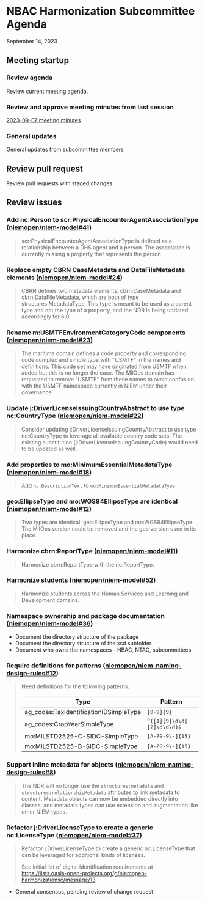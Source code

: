 
# NBAC Harmonization Subcommittee Agenda

September 14, 2023

## Meeting startup

### Review agenda

Review current meeting agenda.

### Review and approve meeting minutes from last session

[2023-09-07 meeting minutes](./2023-09-07-minutes.md)

### General updates

General updates from subcommittee members

## Review pull request

Review pull requests with staged changes.

## Review issues

### Add nc:Person to scr:PhysicalEncounterAgentAssociationType ([niemopen/niem-model#41](https://github.com/niemopen/niem-model/issues/41))

> scr:PhysicalEncounterAgentAssociationType is defined as a relationship between a DHS agent and a person. The association is currently missing a property that represents the person.

### Replace empty CBRN CaseMetadata and DataFileMetadata elements ([niemopen/niem-model#24](https://github.com/niemopen/niem-model/issues/24))

> CBRN defines two metadata elements, cbrn:CaseMetadata and cbrn:DataFileMetadata, which are both of type structures:MetadataType. This type is meant to be used as a parent type and not the type of a property, and the NDR is being updated accordingly for 6.0.

### Rename m:USMTFEnvironmentCategoryCode components ([niemopen/niem-model#23](https://github.com/niemopen/niem-model/issues/23))

> The maritime domain defines a code property and corresponding code complex and simple type with "USMTF" in the names and definitions. This code set may have originated from USMTF when added but this is no longer the case. The MilOps domain has requested to remove "USMTF" from these names to avoid confusion with the USMTF namespace currently in NIEM under their governance.

### Update j:DriverLicenseIssuingCountryAbstract to use type nc:CountryType ([niemopen/niem-model#22](https://github.com/niemopen/niem-model/issues/22))

> Consider updating j:DriverLicenseIssuingCountryAbstract to use type nc:CountryType to leverage all available country code sets. The existing substitution (j:DriverLicenseIssuingCountryCode) would need to be updated as well.

### Add properties to mo:MinimumEssentialMetadataType ([niemopen/niem-model#18](https://github.com/niemopen/niem-model/issues/18))

> Add `nc:DescriptionText` to `mo:MinimumEssentialMetadataType`

### geo:EllipseType and mo:WGS84EllipseType are identical ([niemopen/niem-model#12](https://github.com/niemopen/niem-model/issues/12))

> Two types are identical: geo:EllipseType and mo:WGS84EllipseType. The MilOps version could be removed and the geo version used in its place.

### Harmonize cbrn:ReportType ([niemopen/niem-model#11](https://github.com/niemopen/niem-model/issues/11))

> Harmonize cbrn:ReportType with the nc:ReportType.

### Harmonize students ([niemopen/niem-model#52](https://github.com/niemopen/niem-model/issues/52))

> Harmonize students across the Human Services and Learning and Development domains.

### Namespace ownership and package documentation ([niemopen/niem-model#36](https://github.com/niemopen/niem-model/issues/36))

- Document the directory structure of the package
- Document the directory structure of the xsd subfolder
- Document who owns the namespaces - NBAC, NTAC, subcommittees

### Require definitions for patterns ([niemopen/niem-naming-design-rules#12](https://github.com/niemopen/niem-naming-design-rules/issues/12))

> Need definitions for the following patterns:
>
> Type | Pattern
> ---- | -------
> ag_codes:TaxIdentificationIDSimpleType | `[0-9]{9}`
> ag_codes:CropYearSimpleType | `^([1][9]\d\d\|[2]\d\d\d)$`
> mo:MILSTD2525-C-SIDC-SimpleType | `[A-Z0-9\-]{15}`
> mo:MILSTD2525-B-SIDC-SimpleType | `[A-Z0-9\-]{15}`

### Support inline metadata for objects ([niemopen/niem-naming-design-rules#8](https://github.com/niemopen/niem-naming-design-rules/issues/8))

> The NDR will no longer use the `structures:metadata` and `structures:relationshipMetadata` attributes to link metadata to content.  Metadata objects can now be embedded directly into classes, and metadata types can use extension and augmentation like other NIEM types.

### Refactor j:DriverLicenseType to create a generic nc:LicenseType ([niemopen/niem-model#37](https://github.com/niemopen/niem-model/issues/37))

> Refactor j:DriverLicenseType to create a generic nc:LicenseType that can be leveraged for additional kinds of licenses.
>
> See initial list of digital identification requirements at https://lists.oasis-open-projects.org/g/niemopen-harmonizationsc/message/13.

- General consensus, pending review of change request
